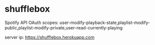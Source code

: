 # shufflebox

Spotify API OAuth scopes:
user-modify-playback-state,playlist-modify-public,playlist-modify-private,user-read-currently-playing

server ip: https://shufflebox.herokuapp.com
